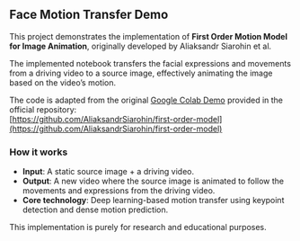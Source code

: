 ## Face Motion Transfer Demo

This project demonstrates the implementation of **First Order Motion Model for Image Animation**, originally developed by Aliaksandr Siarohin et al.

The implemented notebook transfers the facial expressions and movements from a driving video to a source image, effectively animating the image based on the video’s motion.

The code is adapted from the original [Google Colab Demo](https://colab.research.google.com/github/AliaksandrSiarohin/first-order-model/blob/master/demo.ipynb) provided in the official repository:  
[https://github.com/AliaksandrSiarohin/first-order-model](https://github.com/AliaksandrSiarohin/first-order-model)

### How it works
- **Input**: A static source image + a driving video.
- **Output**: A new video where the source image is animated to follow the movements and expressions from the driving video.
- **Core technology**: Deep learning-based motion transfer using keypoint detection and dense motion prediction.

This implementation is purely for research and educational purposes.
